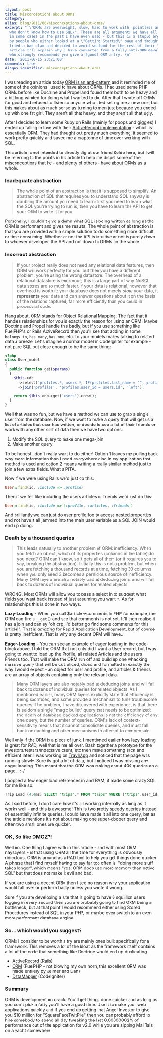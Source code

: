 ```yaml
---
layout: post
title: Misconceptions about ORMs
category: 
alias: blog/2011/06/misconceptions-about-orms/
excerpt: " \"ORMs are overweight, slow, hard to work with, pointless and for people
  who don't know how to use SQL\". These are all arguments we have all heard - and
  in some cases in the past I have even used - but this is a stupid argument made
  by people who either looked at a \"Getting Started\" page and thought \"yuck\" or
  tried a bad clam and decided to avoid seafood for the rest of their life. In this
  article I'll explain why I have converted from a fully anti-ORM developer to somebody
  who strongly recommends you give a [good] ORM a try. \n"
date: '2011-06-15 23:21:00'
comments: true
disqus_identifier: misconceptions-about-orms
---
```


I was reading an article today [ORM is an anti-pattern](http://seldo.com/weblog/2011/06/15/orm_is_an_antipattern) and it reminded me of some of the opinions I used to have about ORMs. I had used some PHP ORMs before like Doctrine and Propel and found them both to be heavy and a bit long winded for doing what I wanted to do. After that I wrote off ORMs for good and refused to listen to anyone who tried selling me a new one, but this makes about as much sense as turning to men just because you ended up with one fat girl. They aren't all that heavy, and they aren't all that ugly.

After I decided to learn some Ruby on Rails (mainly for poops and giggles) I ended up falling in love with their [ActiveRecord implementation](http://guides.rubyonrails.org/active_record_querying.html) - which is essentially ORM. They had thought out pretty much everything, it seemed to work pretty quickly and saved me a craptonne of time over working with SQL.

This article is not intended to directly dig at our friend Seldo here, but I will be referring to the points in his article to help me dispel some of the misconceptions that he - and plenty of others - have about ORMs as a whole.

### Inadequate abstraction

> The whole point of an abstraction is that it is supposed to simplify. An abstraction of SQL that requires you to understand SQL anyway is doubling the amount you need to learn: first you need to learn what the SQL you're trying to run is, then you have to learn the API to get your ORM to write it for you.

Personally, I couldn't give a damn what SQL is being written as long as the ORM is performant and gives me results. The whole point of abstraction is that you are provided with a simple solution to do something more difficult or time consuming. Whether or not the API is intuitive or not is purely down to whoever developed the API and not down to ORMs on the whole.

### Incorrect abstraction
> If your project really does not need any relational data features, then ORM will work perfectly for you, but then you have a different problem: you're using the wrong datastore. The overhead of a relational datastore is enormous; this is a large part of why NoSQL data stores are so much faster. If your data is relational, however, that overhead is worth it: your database does not merely _store_ your data, it **represents** your data and can answer questions about it on the basis of the relations captured, far more efficiently than you could in procedural code.

Hang about, ORM stands for Object Relational Mapping. The fact that it handles relationships for you is exactly the reason for using an ORM! Maybe Doctrine and Propel handle this badly, but if you use something like FuelPHP's or Rails ActiveRecord then you'll see that adding in some `belongs_to`, `has_many`, `has_one`, etc. to your models makes talking to related data a breeze. Let's imagine a normal model in CodeIgniter for example - not pure SQL but close enough to be the same thing:

~~~ php
<?php
class User_model
{
  public function get($params)
  {
    $this->db
      ->select('profiles.*, users.*, IF(profiles.last_name = "", profiles.first_name, CONCAT(profiles.first_name, " ", profiles.last_name)) as full_name', false) ->limit(1)
      ->join('profiles', 'profiles.user_id = users.id', 'left');

    return $this->db->get('users')->row();
  }
}
~~~

Well that was no fun, but we have a method we can use to grab a single user from the database. Now, if we want to make a query that will get us a list of articles that user has written, or decide to see a list of their friends or work with any other sort of data then we have two options:

1. Modify the SQL query to make one mega-join
2. Make another query

To be honest I don't really want to do either! Option 1 leaves me pulling back way more information than I need everywhere else in my application that method is used and option 2 means writing a really similar method just to join a few extra fields. What a PITA.

Now if we were using Rails we'd just do this:

~~~ ruby
User::find(id, :include => :profile)
~~~

Then if we felt like including the users articles or friends we'd just do this:

~~~ ruby
User::find(id, :include => [:profile, :articles, :friends])
~~~

And brilliantly we can just do user.profile.foo to access nested properties and not have it all jammed into the main user variable as a SQL JOIN would end up doing.

### Death by a thousand queries

> This leads naturally to another problem of ORM: inefficiency. When you fetch an object, which of its properties (columns in the table) do you need? ORM can't know, so it gets all of them (or it requires you to say, breaking the abstraction). Initially this is not a problem, but when you are fetching a thousand records at a time, fetching 30 columns when you only need 3 becomes a pernicious source of inefficiency. Many ORM layers are also notably bad at deducing joins, and will fall back to dozens of individual queries for related objects.

WRONG. Most ORMs will allow you to pass a select in to suggest what fields you want back instead of just assuming you want `*`. As for relationships this is done in two ways.

**Lazy-Loading** - When you call $article->comments in PHP for example, the ORM can fire a `__get()` and see that comments is not set. It'll then realise it has a join and can sy "oh crp, I'd better go find some comments for this article!". That is _amazing_ for Rapid Application Development, but of course is pretty inefficient. That is why any decent ORM will have...

**Eager-Loading** - You can see an example of eager loading in the code-block above. I told the ORM that not only did I want a User record, but I was going to want to load up the Profile, all related Articles and the users Friends too. That will make the ORM run off and build up one whacking massive query that will be cut, sliced, diced and formatted in exactly the way I would expect - an object for user and profile, and articles & friends are an array of objects containing only the relevant data.

> Many ORM layers are also notably bad at deducing joins, and will fall back to dozens of individual queries for related objects. As I mentioned earlier, many ORM layers explicitly state that efficiency is being sacrificed, and some provide a mechanism to tune troublesome queries. The problem, I have discovered with experience, is that there is seldom a single "magic bullet" query that needs to be optimized: the death of database-backed applications is not the efficiency of any one query, but the number of queries. ORM's lack of context-sensitivity means that it cannot consolidate queries, and must fall back on caching and other mechanisms to attempt to compensate.

Well only if the ORM is a piece of junk. I mentioned earlier how lazy loading is great for RAD, well that is me all over. Bash together a prototype for the investors/testers/indecisive client, etc then make something slick and efficient later. I was working on [TravlrApp](http://travlrapp.com/philsturgeon/usa-canada-2011) and noticed that the page was running slowly. Sure its got a lot of data, but I noticed I was missing any eager loading. This meant that the ORM was making about 400 queries on a page... :-/

I popped a few eager load references in and BAM, it made some crazy SQL for me like so:

~~~ sql
Trip Load (4.4ms) SELECT "trips".* FROM "trips" WHERE ("trips".user_id IN (19,20,21,22,23,24,25,26,28,29,30,31,32,33,34,35,36,37,..........,346,347,348,349,350,351,352,353,354,355,356,357,358,360,361) AND ("trips"."started" = 't' AND "trips"."completed" = 'f')) Trip Load (0.8ms) SELECT "trips".* FROM "trips" WHERE ("trips".user_id = 19 AND ("trips"."started" = 't' AND "trips"."completed" = 'f')) LIMIT 1 SQL (0.4ms) SELECT COUNT(*) FROM "users" INNER JOIN "friendships" ON "users".id = "friendships".user_id WHERE (("friendships".friend_id = 19) AND ((accepted_at IS NULL))) Marker Load (0.8ms) SELECT "markers".* FROM "markers" WHERE "markers"."id" = 16 LIMIT 1 CACHE (0.0ms) SELECT "users".* FROM "users" WHERE "users"."id" = 19 LIMIT 1 Rendered home/_activity.html.erb (40.1ms) Rendered layouts/partials/_metadata.html.erb (4.7ms) Rendered layouts/partials/_header.html.erb (7.5ms) User Load (93.6ms) SELECT "users"."id" AS t0_r0, "users"."email" AS t0_r1, "users"."encrypted_password" AS t0_r2, "users"."password_salt" AS t0_r3, "users"."reset_password_token" AS t0_r4, "users"."remember_token" AS t0_r5, "users"."remember_created_at" AS t0_r6, "users"."sign_in_count" AS t0_r7, "users"."current_sign_in_at" AS t0_r8, "users"."last_sign_in_at" AS t0_r9, "users"."current_sign_in_ip" AS t0_r10, "users"."last_sign_in_ip" AS t0_r11, "users"."created_at" AS t0_r12, "users"."updated_at" AS t0_r13, "users"."username" AS t0_r14, "users"."first_name" AS t0_r15, "users"."last_name" AS t0_r16, "users"."website" AS t0_r17, "users"."bio" AS t0_r18, "users"."admin" AS t0_r19, "users"."total_distance_traveled" AS t0_r20, "users"."invitation_code" AS t0_r21, "users"."num_invites" AS t0_r22, "users"."address_1" AS t0_r23, "users"."address_2" AS t0_r24, "users"."town" AS t0_r25, "users"."city" AS t0_r26, "users"."country_id" AS t0_r27, "users"."postcode" AS t0_r28, "users"."home_marker_id" AS t0_r29, "users"."current_marker_id" AS t0_r30, "users"."last_seen_marker_id" AS t0_r31, "trips"."id" AS t1_r0, "trips"."name" AS t1_r1, "trips"."slug" AS t1_r2, "trips"."description" AS t1_r3, "trips"."user_id" AS t1_r4, "trips"."created_at" AS t1_r5, "trips"."updated_at" AS t1_r6, "trips"."start_date" AS t1_r7, "trips"."end_date" AS t1_r8, "trips"."last_place_id" AS t1_r9, "trips"."distance_traveled" AS t1_r10, "trips"."started" AS t1_r11, "trips"."completed" AS t1_r12, "trips"."is_private" AS t1_r13 FROM "users" LEFT OUTER JOIN "trips" ON "trips"."user_id" = "users"."id" AND "trips"."started" = 't' AND "trips"."completed" = 'f' WHERE "users"."id" IN (25, 21, 105, 110, 111, 124, 158, 242, 189, 262, 294, 298, 299, 300, 301, 302, 303, 304, 305, 306, 307, 308, 309, 310, 311, 312, 313, 314, 315, 316, 317, 318, 319, 320, 322, 323, 19, 324, 325, 326, 327, 328, 329, 330, 331, 332, 333, 334, 335, 208, 296, 211, 210, 232, 234, ............... 288, 281, 282, 283, 287, 284, 290, 285, 280, 291, 89) AND (trips.id > 0) ORDER BY users.username Rendered home/_dashboard_sidebar.html.erb (126.6ms) SQL (0.2ms) SELECT COUNT(*) FROM "users" Rendered layouts/partials/_footer.html.erb (1.6ms) Rendered home/dashboard.html.erb within layouts/application (266.8ms) Completed 200 OK in 4170ms (Views: 174.4ms | ActiveRecord: 3411.5ms)
~~~

As I said before, I don't care how it's all working internally as long as it works well - and this is awesome! This is two pretty speedy queries instead of essentially infinite queries. I could have made it all into one query, but as the article mentions it's not about making one super-dooper query and often two small ones are quicker.

### OK, So like OMGZ?!

Well no. One thing I agree with in this article - and with most ORM naysayers - is that using ORM all the time for everything is obviously ridiculous. ORM is around as a RAD tool to help you get things done quicker. A phrase that I find myself having to say far too often is  "doing more stuff takes longer", which means "yes, ORM does use more memory than native SQL" but that does not make it evil and bad.

If you are using a decent ORM then I see no reason why your application would fall over or perform badly unless you wrote it wrong.

Sure if you are developing a site that is going to have 6 squillion users logging in every second then you are probably going to find ORM being a bottleneck, but at that point I would recommend either using Stored Procedures instead of SQL in your PHP, or maybe even switch to an even more performant database engine.

### So... which would you suggest?

ORMs I consider to be worth a try are mainly ones built specifically for a framework. This removes a lot of the bloat as the framework itself contains a lot of the code that something like Doctrine would end up duplicating.

- [ActiveRecord](http://guides.rubyonrails.org/active_record_querying.html) (Rails)
- [ORM](http://fuelphp.com/docs/packages/orm/crud.html) (FuelPHP - not blowing my own horn, this excellent ORM was made entirely by Jelmer and Dan)
- [DataMapper](http://datamapper.wanwizard.eu/) (CodeIgniter)

### Summary

ORM is development on crack. You'll get things done quicker and as long as you don't pick a fatty you'll have a good time. Use it to make your web applications quickly and if you end up getting that Angel Investor to give you $10 million for "SquareFaceTwitPile" then you can probably afford to hire somebody to spend all day tweaking the last 0.00000002% of performance out of the application for v2.0 while you are sipping Mai Tais on a yacht somewhere.
